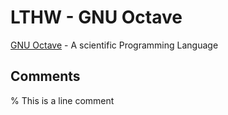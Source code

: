 # LTHW - GNU Octave

[GNU Octave](https://www.gnu.org/software/octave/) - A scientific Programming Language

## Comments

% This is a line comment
